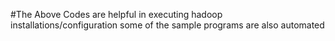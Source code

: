 
#The Above Codes are helpful in executing hadoop installations/configuration some of the sample programs are also automated
